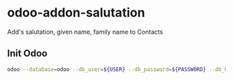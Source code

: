 # odoo-addon-salutation
Add's salutation, given name, family name to Contacts

## Init Odoo

```bash
odoo --database=odoo --db_user=${USER} --db_password=${PASSWORD} --db_host=postgres --db_port=5432 --stop-after-init --no-http -i base,contacts
```